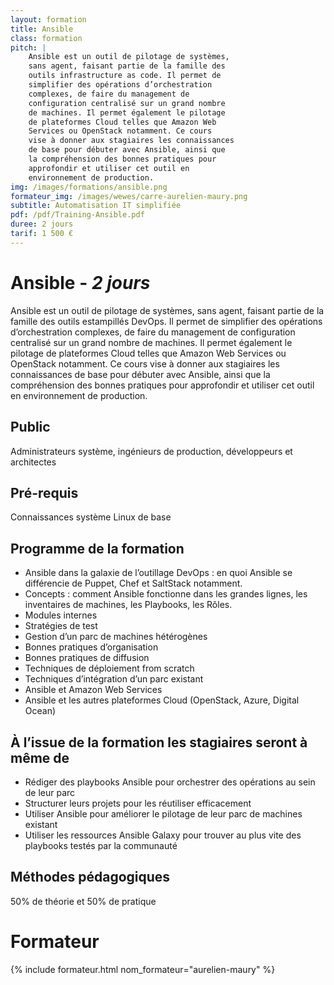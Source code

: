```yaml
---
layout: formation
title: Ansible
class: formation
pitch: |
    Ansible est un outil de pilotage de systèmes,
    sans agent, faisant partie de la famille des
    outils infrastructure as code. Il permet de
    simplifier des opérations d’orchestration
    complexes, de faire du management de
    configuration centralisé sur un grand nombre
    de machines. Il permet également le pilotage
    de plateformes Cloud telles que Amazon Web
    Services ou OpenStack notamment. Ce cours
    vise à donner aux stagiaires les connaissances
    de base pour débuter avec Ansible, ainsi que
    la compréhension des bonnes pratiques pour
    approfondir et utiliser cet outil en
    environnement de production.
img: /images/formations/ansible.png
formateur_img: /images/wewes/carre-aurelien-maury.png
subtitle: Automatisation IT simplifiée
pdf: /pdf/Training-Ansible.pdf
duree: 2 jours
tarif: 1 500 €
---
```


# Ansible - *2 jours*

Ansible est un outil de pilotage de systèmes, sans agent, faisant partie de la famille des outils estampillés DevOps. Il permet de simplifier des opérations d’orchestration complexes, de faire du management de configuration centralisé sur un grand nombre de machines. Il permet également le pilotage de plateformes Cloud telles que Amazon Web Services ou OpenStack notamment. Ce cours vise à donner aux stagiaires les connaissances de base pour débuter avec Ansible, ainsi que la compréhension des bonnes pratiques pour approfondir et utiliser cet outil en environnement de production.

## Public

Administrateurs système, ingénieurs de production, développeurs et architectes

## Pré-requis

Connaissances système Linux de base

## Programme de la formation

* Ansible dans la galaxie de l’outillage DevOps : en quoi Ansible se différencie de Puppet, Chef et SaltStack notamment.
* Concepts : comment Ansible fonctionne dans les grandes lignes, les inventaires de machines, les Playbooks, les Rôles.
* Modules internes
* Stratégies de test
* Gestion d’un parc de machines hétérogènes
* Bonnes pratiques d’organisation
* Bonnes pratiques de diffusion
* Techniques de déploiement from scratch
* Techniques d’intégration d’un parc existant
* Ansible et Amazon Web Services
* Ansible et les autres plateformes Cloud (OpenStack, Azure, Digital Ocean)

## À l’issue de la formation les stagiaires seront à même de

* Rédiger des playbooks Ansible pour orchestrer des opérations au sein de leur parc
* Structurer leurs projets pour les réutiliser efficacement
* Utiliser Ansible pour améliorer le pilotage de leur parc de machines existant
* Utiliser les ressources Ansible Galaxy pour trouver au plus vite des playbooks testés par la communauté

## Méthodes pédagogiques

50% de théorie et 50% de pratique

# Formateur

{% include formateur.html nom_formateur="aurelien-maury" %}

